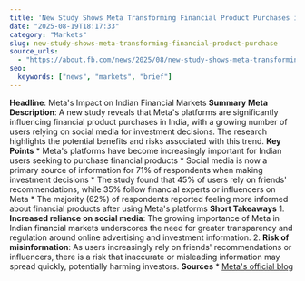 ```yaml
---
title: 'New Study Shows Meta Transforming Financial Product Purchases in India'
date: "2025-08-19T18:17:33"
category: "Markets"
slug: new-study-shows-meta-transforming-financial-product-purchase
source_urls:
  - "https://about.fb.com/news/2025/08/new-study-shows-meta-transforming-financial-product-purchases-in-india/"
seo:
  keywords: ["news", "markets", "brief"]
---
```

**Headline**: Meta's Impact on Indian Financial Markets  **Summary Meta Description**: A new study reveals that Meta's platforms are significantly influencing financial product purchases in India, with a growing number of users relying on social media for investment decisions. The research highlights the potential benefits and risks associated with this trend.  **Key Points**  * Meta's platforms have become increasingly important for Indian users seeking to purchase financial products * Social media is now a primary source of information for 71% of respondents when making investment decisions * The study found that 45% of users rely on friends' recommendations, while 35% follow financial experts or influencers on Meta * The majority (62%) of respondents reported feeling more informed about financial products after using Meta's platforms  **Short Takeaways**  1. **Increased reliance on social media**: The growing importance of Meta in Indian financial markets underscores the need for greater transparency and regulation around online advertising and investment information. 2. **Risk of misinformation**: As users increasingly rely on friends' recommendations or influencers, there is a risk that inaccurate or misleading information may spread quickly, potentially harming investors.  **Sources**  * [Meta's official blog](https://about.fb.com/news/2025/08/new-study-shows-meta-transforming-financial-product-purchases-in-india/) 
